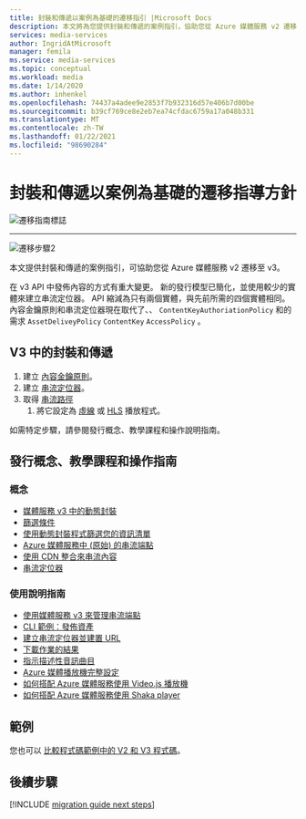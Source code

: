 ```yaml
---
title: 封裝和傳遞以案例為基礎的遷移指引 |Microsoft Docs
description: 本文將為您提供封裝和傳遞的案例指引，協助您從 Azure 媒體服務 v2 遷移至 v3。
services: media-services
author: IngridAtMicrosoft
manager: femila
ms.service: media-services
ms.topic: conceptual
ms.workload: media
ms.date: 1/14/2020
ms.author: inhenkel
ms.openlocfilehash: 74437a4adee9e2853f7b932316d57e406b7d00be
ms.sourcegitcommit: b39cf769ce8e2eb7ea74cfdac6759a17a048b331
ms.translationtype: MT
ms.contentlocale: zh-TW
ms.lasthandoff: 01/22/2021
ms.locfileid: "98690284"
---
```

# <a name="packaging-and-delivery-scenario-based-migration-guidance"></a>封裝和傳遞以案例為基礎的遷移指導方針

![遷移指南標誌](./media/migration-guide/azure-media-services-logo-migration-guide.svg)

<hr color="#5ea0ef" size="10">

![遷移步驟2](./media/migration-guide/steps-4.svg)

本文提供封裝和傳遞的案例指引，可協助您從 Azure 媒體服務 v2 遷移至 v3。

在 v3 API 中發佈內容的方式有重大變更。 新的發行模型已簡化，並使用較少的實體來建立串流定位器。 API 縮減為只有兩個實體，與先前所需的四個實體相同。 內容金鑰原則和串流定位器現在取代了、、 `ContentKeyAuthoriationPolicy` 和的需求 `AssetDeliveyPolicy` `ContentKey` `AccessPolicy` 。

## <a name="packaging-and-delivery-in-v3"></a>V3 中的封裝和傳遞

1. 建立 [內容金鑰原則](content-key-policy-concept.md)。
1. 建立 [串流定位器](streaming-locators-concept.md)。
1. 取得 [串流路徑](create-streaming-locator-build-url.md) 
    1. 將它設定為 [虛線](dynamic-packaging-overview.md#mpeg-dash-protocol) 或 [HLS](dynamic-packaging-overview.md#hls-protocol) 播放程式。

如需特定步驟，請參閱發行概念、教學課程和操作說明指南。

## <a name="publishing-concepts-tutorials-and-how-to-guides"></a>發行概念、教學課程和操作指南

### <a name="concepts"></a>概念

- [媒體服務 v3 中的動態封裝](dynamic-packaging-overview.md)
- [篩選條件](filters-concept.md)
- [使用動態封裝程式篩選您的資訊清單](filters-dynamic-manifest-overview.md)
- [Azure 媒體服務中 (原始) 的串流端點](streaming-endpoint-concept.md)
- [使用 CDN 整合來串流內容](scale-streaming-cdn.md)
- [串流定位器](streaming-locators-concept.md)

### <a name="how-to-guides"></a>使用說明指南

- [使用媒體服務 v3 來管理串流端點](manage-streaming-endpoints-howto.md)
- [CLI 範例：發佈資產](cli-publish-asset.md)
- [建立串流定位器並建置 URL](create-streaming-locator-build-url.md)
- [下載作業的結果](download-results-howto.md)
- [指示描述性音訊曲目](signal-descriptive-audio-howto.md)
- [Azure 媒體播放機完整設定](https://docs.microsoft.com/azure/media-services/azure-media-player/azure-media-player-full-setup)
- [如何搭配 Azure 媒體服務使用 Video.js 播放機](how-to-video-js-player.md)
- [如何搭配 Azure 媒體服務使用 Shaka player](how-to-shaka-player.md)

## <a name="samples"></a>範例

您也可以 [比較程式碼範例中的 V2 和 V3 程式碼](migrate-v-2-v-3-migration-samples.md)。

## <a name="next-steps"></a>後續步驟

[!INCLUDE [migration guide next steps](./includes/migration-guide-next-steps.md)]
